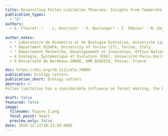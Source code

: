 ```yaml
---
title: Reconciling Pollen Limitation Theories: Insights From Temperate Oak Masting
publication_types:
  - "2"
authors:
  - E. Fleurot¹,²  · L. Keurinck¹ · V. Boulanger³ · F. Débias¹ · N. Delpierre4 · S. Delzon5· J. Lobry¹· M‑C. Bel‑Venner¹ · S. Venner¹
 
author_notes:
  - ¹ Laboratoire de Biométrie et de Biologie Évolutive, Université Lyon 1, CNRS, Villeurbanne, France
  - ² Department DISAFA, University of Torino (IT), Torino, Italy
  - ³ Département Recherche, Développement et Innovation, Office National des Forêts, Fontainebleau, France
  - 4 Ecologie, Systématique et Evolution (ESE), Université Paris-Saclay, Gif-sur-Yvette, France
  - 5 Université de Bordeaux—INRAE, UMR BIOGECO, Pessac, France

doi: https://doi.org/10.1111/ele.70009
publication: Ecology Letters
publication_short: Ecology Letters
abstract: >-
Pollen limitation has a considerable influence on forest masting, the highly variable and synchronised seed production, on which forest regeneration and ecosystem dynamics largely rely. Depending on the various mechanisms possibly involved in pollen limitation, the consequences of climate change on masting could be very different. These mechanisms were investigated in 10 oak populations along a climatic gradient using surveys of airborne pollen and fruiting rate as a proxy of pollen limitation. We found no support for the widely accepted hypothesis of the intra-annual synchrony of flower phenology when considered in isolation. Instead, the fruiting rate was largely explained by a combination of intra-annual flower phenology synchrony, annual investment in flowering and the effects of weather on pollen maturation and diffusion. These findings highlight the need for a cohesive theoretical framework for pollen limitation to accurately predict the impact of climate change on oak-dominated ecosystems.

draft: false
featured: false
image:
  filename: Figure_3.png
  focal_point: Smart
  preview_only: false
date: 2024-12-11T10:21:59.090Z
---
```

